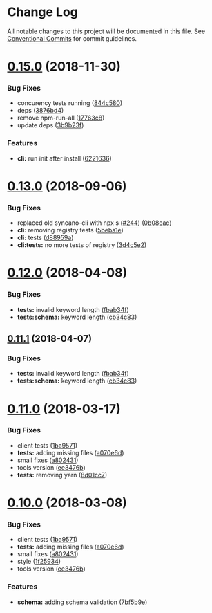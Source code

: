 # Change Log

All notable changes to this project will be documented in this file.
See [Conventional Commits](https://conventionalcommits.org) for commit guidelines.

<a name="0.15.0"></a>
# [0.15.0](https://github.com/Syncano/syncano-node/compare/v0.14.0...v0.15.0) (2018-11-30)


### Bug Fixes

* concurency tests running ([844c580](https://github.com/Syncano/syncano-node/commit/844c580))
* deps ([3876bd4](https://github.com/Syncano/syncano-node/commit/3876bd4))
* remove npm-run-all ([17763c8](https://github.com/Syncano/syncano-node/commit/17763c8))
* update deps ([3b9b23f](https://github.com/Syncano/syncano-node/commit/3b9b23f))


### Features

* **cli:** run init after install ([6221636](https://github.com/Syncano/syncano-node/commit/6221636))




<a name="0.13.0"></a>
# [0.13.0](https://github.com/Syncano/syncano-node/compare/v0.12.1...v0.13.0) (2018-09-06)


### Bug Fixes

* replaced old syncano-cli with npx s ([#244](https://github.com/Syncano/syncano-node/issues/244)) ([0b08eac](https://github.com/Syncano/syncano-node/commit/0b08eac))
* **cli:** removing registry tests ([5beba1e](https://github.com/Syncano/syncano-node/commit/5beba1e))
* **cli:** tests ([d88959a](https://github.com/Syncano/syncano-node/commit/d88959a))
* **cli:tests:** no more tests of registry ([3d4c5e2](https://github.com/Syncano/syncano-node/commit/3d4c5e2))




<a name="0.12.0"></a>
# [0.12.0](https://github.com/Syncano/syncano-node/compare/v0.11.0...v0.12.0) (2018-04-08)


### Bug Fixes

* **tests:** invalid keyword length ([fbab34f](https://github.com/Syncano/syncano-node/commit/fbab34f))
* **tests:schema:** keyword length ([cb34c83](https://github.com/Syncano/syncano-node/commit/cb34c83))




<a name="0.11.1"></a>
## [0.11.1](https://github.com/Syncano/syncano-node/compare/v0.11.0...v0.11.1) (2018-04-07)


### Bug Fixes

* **tests:** invalid keyword length ([fbab34f](https://github.com/Syncano/syncano-node/commit/fbab34f))
* **tests:schema:** keyword length ([cb34c83](https://github.com/Syncano/syncano-node/commit/cb34c83))




<a name="0.11.0"></a>
# [0.11.0](https://github.com/Syncano/syncano-node/compare/v0.9.3...v0.11.0) (2018-03-17)


### Bug Fixes

* client tests ([1ba9571](https://github.com/Syncano/syncano-node/commit/1ba9571))
* **tests:** adding missing files ([a070e6d](https://github.com/Syncano/syncano-node/commit/a070e6d))
* small fixes ([a802431](https://github.com/Syncano/syncano-node/commit/a802431))
* tools version ([ee3476b](https://github.com/Syncano/syncano-node/commit/ee3476b))
* **tests:** removing yarn ([8d01cc7](https://github.com/Syncano/syncano-node/commit/8d01cc7))




<a name="0.10.0"></a>
# [0.10.0](https://github.com/Syncano/syncano-node/compare/v0.9.3...v0.10.0) (2018-03-08)


### Bug Fixes

* client tests ([1ba9571](https://github.com/Syncano/syncano-node/commit/1ba9571))
* **tests:** adding missing files ([a070e6d](https://github.com/Syncano/syncano-node/commit/a070e6d))
* small fixes ([a802431](https://github.com/Syncano/syncano-node/commit/a802431))
* style ([1f25934](https://github.com/Syncano/syncano-node/commit/1f25934))
* tools version ([ee3476b](https://github.com/Syncano/syncano-node/commit/ee3476b))


### Features

* **schema:** adding schema validation ([7bf5b9e](https://github.com/Syncano/syncano-node/commit/7bf5b9e))
